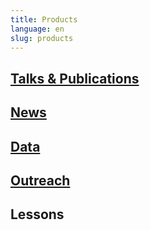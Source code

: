 ```yaml
---
title: Products
language: en
slug: products
---
```


## <a href="https://futres.org/publish/">Talks & Publications</a>

## <a href="https://futres.org/news/">News</a>

## <a href="https://futres.org/data/">Data</a>

## <a href="https://futres.org/outreach/">Outreach</a> 

## Lessons
